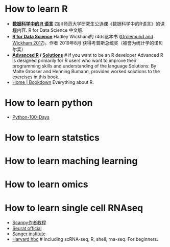 # How to learn R

* **[数据科学中的 R 语言](https://bookdown.org/wangminjie/R4DS/)**
  四川师范大学研究生公选课《数据科学中的R语言》的课程内容. R for Data Science 中文版.
* **[R for Data Science](https://r4ds.had.co.nz/)**
  Hadley Wickham的 r4ds这本书 **(**[Grolemund and Wickham 2017](https://bookdown.org/wangminjie/R4DS/references.html#ref-Wickham2017))。作者 2019年8月 获得考普斯总统奖（被誉为统计学的诺贝尔奖）
* **[Advanced R](https://adv-r.hadley.nz/) / [Solutions](http://advanced-r-solutions.rbind.io/)**  # if you want to be an R developer
  Advanced R is designed primarily for R users who want to improve their programming skills and understanding of the language
  Solutions: By Malte Grosser and Henning Bumann, provides worked solutions to the exercises in this book.
* [Home | Bookdown](https://bookdown.org/)
  Everything about R.

# How to learn python

* [Python-100-Days](https://github.com/jackfrued/Python-100-Days)

# How to learn statstics

# How to learn maching learning

# How to learn omics

# How to learn single cell RNAseq

- [Scanpy作者教程](https://www.sc-best-practices.org/)
- [Seurat official](https://satijalab.org/seurat/)
- [Sanger institute](https://www.singlecellcourse.org/)
- [Harvard hbc](https://github.com/hbctraining) # including scRNA-seq, R, shell, rna-seq. For beginners.
